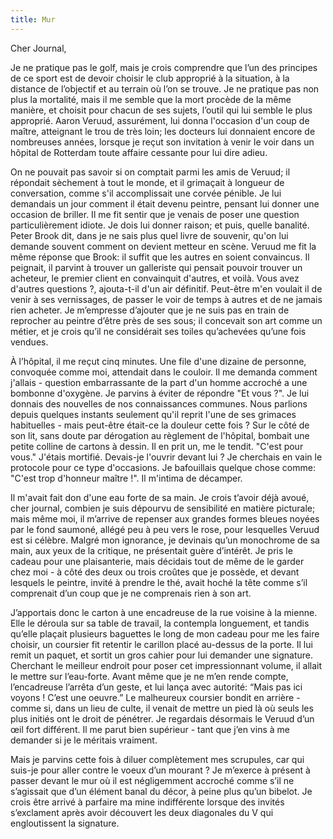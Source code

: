 ```yaml
---
title: Mur
---
```

Cher Journal,

Je ne pratique pas le golf, mais je crois comprendre que l’un des principes de
ce sport est de devoir choisir le club approprié à la situation, à la distance
de l’objectif et au terrain où l’on se trouve. Je ne pratique pas non plus la
mortalité, mais il me semble que la mort procède de la même manière, et choisit
pour chacun de ses sujets, l’outil qui lui semble le plus approprié. Aaron
Veruud, assurément, lui donna l'occasion d'un coup de maître, atteignant le
trou de très loin; les docteurs lui donnaient encore de nombreuses années,
lorsque je reçut son invitation à venir le voir dans un hôpital de Rotterdam
toute affaire cessante pour lui dire adieu.

On ne pouvait pas savoir si on comptait parmi les amis de Veruud; il répondait
sèchement à tout le monde, et il grimaçait à longueur de conversation, comme
s'il accomplissait une corvée pénible. Je lui demandais un jour comment il
était devenu peintre, pensant lui donner une occasion de briller. Il me fit
sentir que je venais de poser une question particulièrement idiote. Je dois lui
donner raison; et puis, quelle banalité. Peter Brook dit, dans je ne sais plus
quel livre de souvenir, qu'on lui demande souvent comment on devient metteur en
scène. Veruud me fit la même réponse que Brook: il suffit que les autres en
soient convaincus. Il peignait, il parvint à trouver un galleriste qui pensait
pouvoir trouver un acheteur, le premier client en convainquit d'autres, et
voilà. Vous avez d'autres questions ?, ajouta-t-il d'un air définitif.
Peut-être m'en voulait il de venir à ses vernissages, de passer le voir de
temps à autres et de ne jamais rien acheter. Je m’empresse d’ajouter que je ne
suis pas en train de reprocher au peintre d’être près de ses sous; il concevait
son art comme un métier, et je crois qu’il ne considérait ses toiles
qu’achevées qu’une fois vendues.

À l’hôpital, il me reçut cinq minutes. Une file d'une dizaine de personne,
convoquée comme moi, attendait dans le couloir. Il me demanda comment j'allais
\- question embarrassante de la part d'un homme accroché a une bombonne
d'oxygène. Je parvins à éviter de répondre "Et vous ?". Je lui donnais des
nouvelles de nos connaissances communes. Nous parlions depuis quelques instants
seulement qu'il reprit l'une de ses grimaces habituelles - mais peut-être
était-ce la douleur cette fois ? Sur le côté de son lit, sans doute par
dérogation au règlement de l'hôpital, bombait une petite colline de cartons à
dessin. Il en prit un, me le tendit. "C'est pour vous." J'étais mortifié.
Devais-je l'ouvrir devant lui ? Je cherchais en vain le protocole pour ce type
d'occasions. Je bafouillais quelque chose comme: "C'est trop d'honneur maître
!". Il m'intima de décamper.

Il m'avait fait don d'une eau forte de sa main. Je crois t’avoir déjà avoué,
cher journal, combien je suis dépourvu de sensibilité en matière picturale;
mais même moi, il m’arrive de repenser aux grandes formes bleues noyées par le
fond saumoné, allégé peu à peu vers le rose, pour lesquelles Veruud est si
célèbre. Malgré mon ignorance, je devinais qu’un monochrome de sa main, aux
yeux de la critique, ne présentait guère d’intérêt. Je pris le cadeau pour une
plaisanterie, mais décidais tout de même de le garder chez moi \- à côté des
deux ou trois croûtes que je possède, et devant lesquels le peintre, invité à
prendre le thé, avait hoché la tête comme s’il comprenait d’un coup que je ne
comprenais rien à son art.

J’apportais donc le carton à une encadreuse de la rue voisine à la mienne. Elle
le déroula sur sa table de travail, la contempla longuement, et tandis qu’elle
plaçait plusieurs baguettes le long de mon cadeau pour me les faire choisir, un
coursier fit retentir le carillon placé au-dessus de la porte. Il lui remit un
paquet, et sortit un gros cahier pour lui demander une signature. Cherchant le
meilleur endroit pour poser cet impressionnant volume, il allait le mettre sur
l’eau-forte. Avant même que je ne m’en rende compte, l’encadreuse l’arrêta d’un
geste, et lui lança avec autorité: “Mais pas ici voyons ! C’est une oeuvre.”
Le malheureux coursier bondit en arrière - comme si, dans un lieu de culte, il
venait de mettre un pied là où seuls les plus initiés ont le droit de pénétrer.
Je regardais désormais le Veruud d’un œil fort différent. Il me parut bien
supérieur - tant que j’en vins à me demander si je le méritais vraiment.

Mais je parvins cette fois à diluer complètement mes scrupules, car qui suis-je
pour aller contre le voeux d’un mourant ? Je m’exerce à présent à passer devant
le mur où il est négligemment accroché comme s’il ne s’agissait que d’un
élément banal du décor, à peine plus qu’un bibelot. Je crois être arrivé à
parfaire ma mine indifférente lorsque des invités s’exclament après avoir
découvert les deux diagonales du V qui engloutissent la signature.
